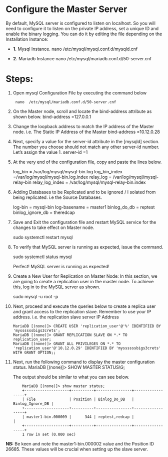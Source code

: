
# Configure the Master Server

By default, MySQL server is configured to listen on localhost. So you will need to configure it to listen on the private IP address, set a unique ID and enable the binary logging. You can do it by editing the file depending on the Installation Instance:

 - **1.** Mysql Instance. 
 nano  /etc/mysql/mysql.conf.d/mysqld.cnf

 - **2.** Mariadb Instance
 nano  /etc/mysql/mariadb.conf.d/50-server.cnf


# Steps:


1. Open mysql Configuration File by executing the command below

		nano  /etc/mysql/mariadb.conf.d/50-server.cnf

2. On the Master node, scroll and locate the bind-address attribute as shown below.
		bind-address 	 =127.0.0.1

3. Change the loopback address to match the IP address of the Master node. i.e. The Static IP Address of the Master
		bind-address  	=10.12.0.28

4. Next, specify a value for the server-id attribute in the [mysqld] section. The number you choose should not match any other server-id number. Let’s assign the value 1.
		server-id	 =1
5. At the very end of the configuration file, copy and paste the lines below.

	log_bin = /var/log/mysql/mysql-bin.log
	log_bin_index =/var/log/mysql/mysql-bin.log.index
	relay_log = /var/log/mysql/mysql-relay-bin
	relay_log_index = /var/log/mysql/mysql-relay-bin.index

6. Adding Databases to be Replicated and to be ignored / I solated from being replicated. i.e the Source Databases.

	log-bin                 = mysql-bin
	log-basename            = master1
	binlog_do_db            = reptest
	binlog_ignore_db        = theredcap


7. Save and Exit the configuration file and restart MySQL service for the changes to take effect on Master node.
	
	sudo systemctl restart mysql

8. To verify that MySQL server is running as expected, issue the command.

	sudo systemctl status mysql

	Perfect! MySQL server is running as expected!

9. Create a New User for Replication on Master Node: In this section, we are going to create a replication user in the master node. To achieve this, log in to the MySQL server as shown.
	
	sudo mysql -u root -p

10. Next, proceed and execute the queries below to create a replica user and grant access to the replication slave. Remember to use your IP address. i.e. the replication slave server IP Address

		MariaDB [(none)]> CREATE USER 'replication_user'@'%' IDENTIFIED BY 'myssssssbigs3crets';
		MariaDB [(none)]> GRANT REPLICATION SLAVE ON *.* TO replication_user;
		MariaDB [(none)]> GRANT ALL PRIVILEGES ON *.* TO 'replication_user'@'10.12.0.29' IDENTIFIED BY 'myssssssbigs3crets' WITH GRANT OPTION;;

11. Next, run the following command to display the master configuration status.
	MariaDB [(none)]> SHOW MASTER STATUS\G;

	The output should be similar to what you can see below.

			MariaDB [(none)]> show master status;
			+--------------------+----------+----------------+------------------+
			| File               | Position | Binlog_Do_DB   | Binlog_Ignore_DB |
			+--------------------+----------+----------------+------------------+
			| master1-bin.000009 |      344 | reptest,redcap |                  |
			+--------------------+----------+----------------+------------------+
			1 row in set (0.000 sec)


**NB:** Be keen and note the master1-bin.000002 value and the Position ID 26685. These values will be crucial when setting up the slave server.
